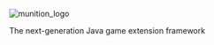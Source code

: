 ![munition_logo](https://cloud.githubusercontent.com/assets/1994508/21623884/95e0aeee-d1d2-11e6-9117-5883c9e141f8.png)

The next-generation Java game extension framework
